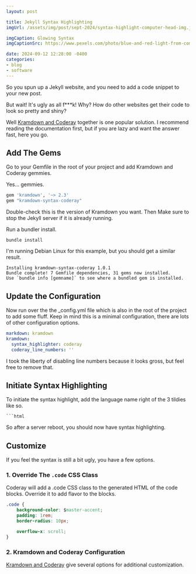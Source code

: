 ```yaml
---
layout: post

title: Jekyll Syntax Highlighting
imgUrl: /assets/img/post/sept-2024/syntax-highlight-computer-head-img.jpg

imgCaption: Glowing Syntax
imgCaptionSrc: https://www.pexels.com/photo/blue-and-red-light-from-computer-1933900/

date: 2024-09-12 12:28:00 -0400
categories:
- blog
- software
---
```

So you spun up a Jekyll website, and you need to add a code snippet to your new post.

But wait! It's ugly as all f***k! Why? How do other websites get their code to look so pretty and shiny?

Well [Kramdown and Coderay](https://github.com/kramdown/syntax-coderay) together is one popular solution. I recommend reading the documentation first, but if you are lazy and want the answer fast, here you go.

## Add The Gems

Go to your Gemfile in the root of your project and add Kramdown and Coderay gemmies.

Yes… gemmies.

```ruby
gem 'kramdown', '~> 2.3'
gem "kramdown-syntax-coderay"
```

Double-check this is the version of Kramdown you want. Then Make sure to stop the Jekyll server if it is already running.

Run a bundler install.

```shell
bundle install
```

I'm running Debian Linux for this example, but you should get a similar result.

```shell
Installing kramdown-syntax-coderay 1.0.1
Bundle complete! 7 Gemfile dependencies, 31 gems now installed.
Use `bundle info [gemname]` to see where a bundled gem is installed.
```

## Update the Configuration

Now run over the the _config.yml file which is also in the root of the project to add some fluff. Keep in mind this is a minimal configuration, there are lots of other configuration options.

```yaml
markdown: kramdown
kramdown:
  syntax_highlighter: coderay
  coderay_line_numbers: ''
```

I took the liberty of disabling line numbers because it looks gross, but feel free to remove that.

## Initiate Syntax Highlighting

To initiate the syntax highlight, add the language name right of the 3 tildies like so.

```
```html
```

So after a server reboot, you should now have syntax highlighting.

## Customize

If you feel the syntax is still a bit ugly, you have a few options.

### 1. Override The `.code` CSS Class

Coderay will add a .code CSS class to the generated HTML of the code blocks. Override it to add flavor to the blocks.

```css
.code {
    background-color: $master-accent;
    padding: 1rem;
    border-radius: 10px;

    overflow-x: scroll;
}
```

### 2. Kramdown and Coderay Configuration

[Kramdown and Coderay](https://github.com/kramdown/syntax-coderay) give several options for additional customization.